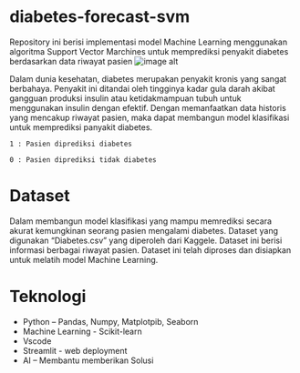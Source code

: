 # diabetes-forecast-svm



Repository ini berisi implementasi model Machine Learning menggunakan algoritma Support Vector Marchines untuk memprediksi penyakit diabetes berdasarkan data riwayat pasien
![image alt](https://github.com/user-attachments/assets/c966dda0-1be2-40c3-8658-eb40d02bb8ec)

Dalam dunia kesehatan, diabetes merupakan penyakit kronis yang sangat berbahaya. Penyakit ini ditandai oleh tingginya kadar gula darah akibat gangguan produksi insulin atau ketidakmampuan tubuh untuk menggunakan insulin dengan efektif. Dengan memanfaatkan data historis yang mencakup riwayat pasien, maka dapat membangun model klasifikasi untuk memprediksi panyakit diabetes.

	1 : Pasien diprediksi diabetes
 
	0 : Pasien diprediksi tidak diabetes

# Dataset
Dalam membangun model klasifikasi yang mampu memrediksi secara akurat kemungkinan seorang pasien mengalami diabetes. Dataset yang digunakan “Diabetes.csv” yang diperoleh dari Kaggele. Dataset ini berisi informasi berbagai riwayat pasien. Dataset ini telah diproses dan disiapkan untuk melatih model Machine Learning.

# Teknologi
-	Python – Pandas, Numpy, Matplotpib, Seaborn
-	Machine Learning - Scikit-learn
-	Vscode
-	Streamlit - web deployment
-	AI – Membantu memberikan Solusi

